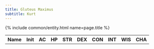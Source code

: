 ```yaml
---
title: Gluteus Maximus
subtitle: Kurt
---
```


<table>
<th>Name</th>
<th>Init</th>
<th>AC</th>
<th>HP</th>
<th>STR</th>
<th>DEX</th>
<th>CON</th>
<th>INT</th>
<th>WIS</th>
<th>CHA</th>
{% include common/entity.html name=page.title %}
</table>
